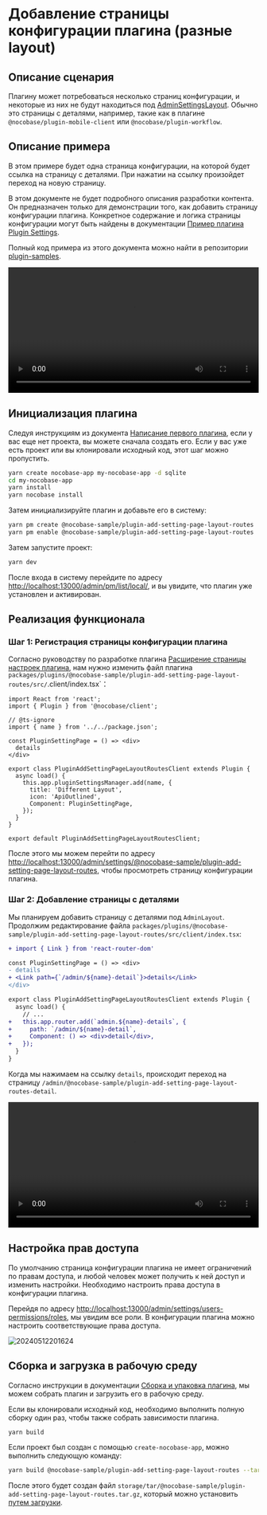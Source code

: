# Добавление страницы конфигурации плагина (разные layout)

## Описание сценария

Плагину может потребоваться несколько страниц конфигурации, и некоторые из них не будут находиться под [AdminSettingsLayout](/development/client/router#имеющиеся-маршруты-страниц). Обычно это страницы с деталями, например, такие как в плагине `@nocobase/plugin-mobile-client` или `@nocobase/plugin-workflow`.

## Описание примера

В этом примере будет одна страница конфигурации, на которой будет ссылка на страницу с деталями. При нажатии на ссылку произойдет переход на новую страницу.

В этом документе не будет подробного описания разработки контента. Он предназначен только для демонстрации того, как добавить страницу конфигурации плагина. Конкретное содержание и логика страницы конфигурации могут быть найдены в документации [Пример плагина Plugin Settings](/plugin-samples/plugin-settings).

Полный код примера из этого документа можно найти в репозитории [plugin-samples](https://github.com/nocobase/plugin-samples/tree/main/packages/plugins/%40nocobase-sample/plugin-add-setting-page-layout-routes).

<video width="100%" controls>
  <source src="https://static-docs.nocobase.com/10.mp4" type="video/mp4">
</video>

## Инициализация плагина

Следуя инструкциям из документа [Написание первого плагина](/development/your-fisrt-plugin), если у вас еще нет проекта, вы можете сначала создать его. Если у вас уже есть проект или вы клонировали исходный код, этот шаг можно пропустить.

```bash
yarn create nocobase-app my-nocobase-app -d sqlite
cd my-nocobase-app
yarn install
yarn nocobase install
```

Затем инициализируйте плагин и добавьте его в систему:

```bash
yarn pm create @nocobase-sample/plugin-add-setting-page-layout-routes
yarn pm enable @nocobase-sample/plugin-add-setting-page-layout-routes
```

Затем запустите проект:

```bash
yarn dev
```

После входа в систему перейдите по адресу [http://localhost:13000/admin/pm/list/local/](http://localhost:13000/admin/pm/list/local/), и вы увидите, что плагин уже установлен и активирован.

## Реализация функционала

### Шаг 1: Регистрация страницы конфигурации плагина

Согласно руководству по разработке плагина [Расширение страницы настроек плагина](/development/client/router#расширение-страницы-настроек-плагина), нам нужно изменить файл плагина `packages/plugins/@nocobase-sample/plugin-add-setting-page-layout-routes/src/`.client/index.tsx`：

```tsx | pure
import React from 'react';
import { Plugin } from '@nocobase/client';

// @ts-ignore
import { name } from '../../package.json';

const PluginSettingPage = () => <div>
  details
</div>

export class PluginAddSettingPageLayoutRoutesClient extends Plugin {
  async load() {
    this.app.pluginSettingsManager.add(name, {
      title: 'Different Layout',
      icon: 'ApiOutlined',
      Component: PluginSettingPage,
    });
  }
}

export default PluginAddSettingPageLayoutRoutesClient;
```

После этого мы можем перейти по адресу [http://localhost:13000/admin/settings/@nocobase-sample/plugin-add-setting-page-layout-routes](http://localhost:13000/admin/settings/@nocobase-sample/plugin-add-setting-page-layout-routes), чтобы просмотреть страницу конфигурации плагина.


### Шаг 2: Добавление страницы с деталями

Мы планируем добавить страницу с деталями под `AdminLayout`. Продолжим редактирование файла `packages/plugins/@nocobase-sample/plugin-add-setting-page-layout-routes/src/client/index.tsx`:

```diff
+ import { Link } from 'react-router-dom'

const PluginSettingPage = () => <div>
- details
+ <Link path={`/admin/${name}-detail`}>details</Link>
</div>

export class PluginAddSettingPageLayoutRoutesClient extends Plugin {
  async load() {
    // ...
+   this.app.router.add(`admin.${name}-details`, {
+     path: `/admin/${name}-detail`,
+     Component: () => <div>detail</div>,
+   });
  }
}
```

Когда мы нажимаем на ссылку `details`, происходит переход на страницу `/admin/@nocobase-sample/plugin-add-setting-page-layout-routes-detail`.

<video width="100%" controls>
  <source src="https://static-docs.nocobase.com/10.mp4" type="video/mp4">
</video>

## Настройка прав доступа

По умолчанию страница конфигурации плагина не имеет ограничений по правам доступа, и любой человек может получить к ней доступ и изменить настройки. Необходимо настроить права доступа в конфигурации плагина.

Перейдя по адресу [http://localhost:13000/admin/settings/users-permissions/roles](http://localhost:13000/admin/settings/users-permissions/roles), мы увидим все роли. В конфигурации плагина можно настроить соответствующие права доступа.

![20240512201624](https://static-docs.nocobase.com/20240512201624.png)

## Сборка и загрузка в рабочую среду

Согласно инструкции в документации [Сборка и упаковка плагина](/development/your-fisrt-plugin#сборка-и-упаковка-плагина), мы можем собрать плагин и загрузить его в рабочую среду.

Если вы клонировали исходный код, необходимо выполнить полную сборку один раз, чтобы также собрать зависимости плагина.

```bash
yarn build
```

Если проект был создан с помощью `create-nocobase-app`, можно выполнить следующую команду:

```bash
yarn build @nocobase-sample/plugin-add-setting-page-layout-routes --tar
```

После этого будет создан файл `storage/tar/@nocobase-sample/plugin-add-setting-page-layout-routes.tar.gz`, который можно установить [путем загрузки](/welcome/getting-started/plugin).
